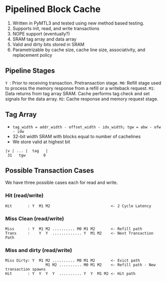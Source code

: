 
# Pipelined Block Cache 
1. Written in PyMTL3 and tested using new method based testing.
2. Supports init, read, and write transactions
3. NOPE support (eventually?)
4. SRAM tag array and data array
5. Valid and dirty bits stored in SRAM
6. Parametrizable by cache size, cache line size, associativity, and replacement policy 

## Pipeline Stages
`Y `: Prior to receiving transaction. Pretransaction stage.
`M0`: Refill stage used to process the memory response from a refill or a writeback request.
`M1`: Data returns from tag array SRAM. Cache performs tag check and set signals for the data array.
`M2`: Cache response and memory request stage.   

## Tag Array
- `tag_width = addr_width - offset_width - idx_width; tgw = abw - ofw - idw `
- 32-bit width SRAM with blocks equal to number of cachelines
- We store valid at highest bit

```
|v | ... |  tag   |
 31   tgw        0
```

## Possible Transaction Cases
We have three possible cases each for read and write.

### Hit (read/write)
```
Hit       : Y  M1 M2                           <- 2 Cycle Latency
```

### Miss Clean (read/write)
```
Miss      : Y  M1 M2 .......... M0 M1 M2       <- Refill path
Trans     :    Y  Y  ............. Y  M1 M2    <- Next Transaction Path 
```

### Miss and dirty (read/write)
```
Miss Dirty: Y  M1 M2 .......... M0 M1 M2       <- Evict path
                  M1 M2 .......... M0 M1 M2    <- Refill path - New transaction spawns
Hit       : Y  Y  Y  Y  .......... Y  Y  M1 M2 <- Hit path
```


